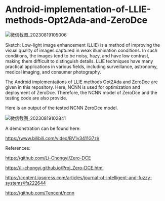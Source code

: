 # Android-implementation-of-LLIE-methods-Opt2Ada-and-ZeroDce
![微信截图_20230819105006](https://github.com/DigRabbit666/Android-implementation-of-LLIE-methods-Opt2Ada-and-ZeroDce/assets/73062847/2cbae610-9bb0-40a6-bd2b-87d57bcc8076)

Sketch: Low-light image enhancement (LLIE) is a method of improving the visual quality of images captured in weak illumination conditions. In such conditions, the images tend to be noisy, hazy, and have low contrast, making them difficult to distinguish details. LLIE techniques have many practical applications in various fields, including surveillance, astronomy, medical imaging, and consumer photography.

The Android implementations of LLIE methods Opt2Ada and ZeroDce are given in this repository. Here, NCNN is used for optimization and deployment of ZeroDce. Therefore, the NCNN model of ZeroDce and the testing code are also provide.

Here is an output of the tested NCNN ZeroDce model.

![微信截图_20230819102841](https://github.com/DigRabbit666/Android-implementation-of-LLIE-methods-Opt2Ada-and-ZeroDce/assets/73062847/9f513343-06a7-403e-9284-2d7810cedf4e)

A demonstration can be found here: 

https://www.bilibili.com/video/BV1v3411G7zi/

References:

https://github.com/Li-Chongyi/Zero-DCE

https://li-chongyi.github.io/Proj_Zero-DCE.html

https://content.iospress.com/articles/journal-of-intelligent-and-fuzzy-systems/ifs222644

https://github.com/Tencent/ncnn


